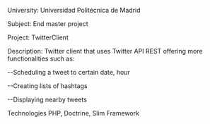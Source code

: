University: Universidad Politécnica de Madrid

Subject: End master project

Project: TwitterClient

Description: Twitter client that uses Twitter API REST offering more functionalities such as:

--Scheduling a tweet to certain date, hour

--Creating lists of hashtags

--Displaying nearby tweets

Technologies
PHP, Doctrine, Slim Framework
